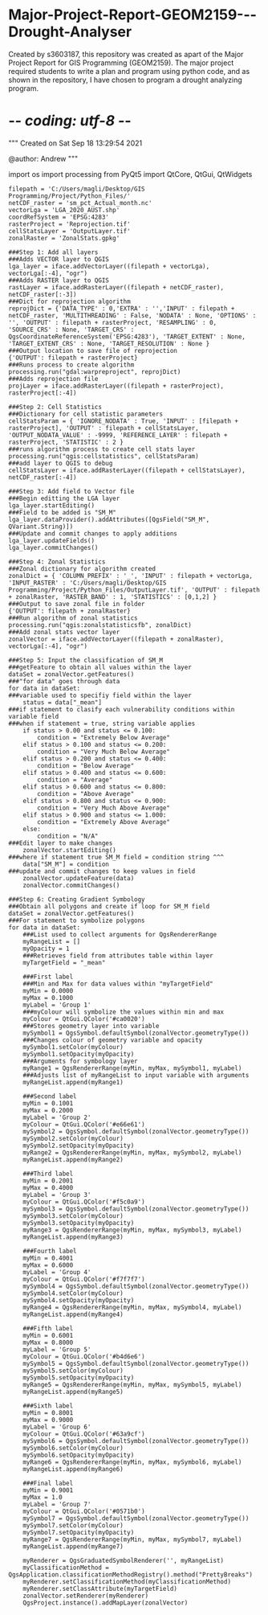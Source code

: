 # Major-Project-Report-GEOM2159---Drought-Analyser
Created by s3603187, this repository was created as apart of the Major Project Report for GIS Programming (GEOM2159).  The major project required students to write a plan and program using python code, and as shown in the repository, I have chosen to program a drought analyzing program. 
# -*- coding: utf-8 -*-
"""
Created on Sat Sep 18 13:29:54 2021

@author: Andrew
"""

import os
import processing
from PyQt5 import QtCore, QtGui, QtWidgets

    filepath = 'C:/Users/magli/Desktop/GIS Programming/Project/Python_Files/'
    netCDF_raster = 'sm_pct_Actual_month.nc'
    vectorLga = 'LGA_2020_AUST.shp'
    coordRefSystem = 'EPSG:4283'
    rasterProject = 'Reprojection.tif'
    cellStatsLayer = 'OutputLayer.tif'
    zonalRaster = 'ZonalStats.gpkg'

    ###Step 1: Add all layers
    ###Adds VECTOR layer to QGIS
    lga_layer = iface.addVectorLayer((filepath + vectorLga), vectorLga[:-4], "ogr")
    ###Adds RASTER layer to QGIS
    rastLayer = iface.addRasterLayer((filepath + netCDF_raster), netCDF_raster[:-3])
    ###Dict for reprojection algorithm
    reprojDict = {'DATA_TYPE' : 0,'EXTRA' : '','INPUT' : filepath + netCDF_raster, 'MULTITHREADING' : False, 'NODATA' : None, 'OPTIONS' : '', 'OUTPUT' : filepath + rasterProject, 'RESAMPLING' : 0, 'SOURCE_CRS' : None, 'TARGET_CRS' : QgsCoordinateReferenceSystem('EPSG:4283'), 'TARGET_EXTENT' : None, 'TARGET_EXTENT_CRS' : None, 'TARGET_RESOLUTION' : None }
    ###Output location to save file of reprojection
    {'OUTPUT': filepath + rasterProject}
    ###Runs process to create algorithm
    processing.run("gdal:warpreproject", reprojDict)
    ###Adds reprojection file
    projLayer = iface.addRasterLayer((filepath + rasterProject), rasterProject[:-4])

    ###Step 2: Cell Statistics
    ###Dictionary for cell statistic parameters
    cellStatsParam = { 'IGNORE_NODATA' : True, 'INPUT' : [filepath + rasterProject], 'OUTPUT' : filepath + cellStatsLayer, 'OUTPUT_NODATA_VALUE' : -9999, 'REFERENCE_LAYER' : filepath + rasterProject, 'STATISTIC' : 2 }
    ###runs algorithm process to create cell stats layer
    processing.run("qgis:cellstatistics", cellStatsParam)
    ###add layer to QGIS to debug
    cellStatsLayer = iface.addRasterLayer((filepath + cellStatsLayer), netCDF_raster[:-4])

    ###Step 3: Add field to Vector file
    ###Begin editting the LGA layer
    lga_layer.startEditing()
    ###Field to be added is "SM_M"
    lga_layer.dataProvider().addAttributes([QgsField("SM_M", QVariant.String)])
    ###Update and commit changes to apply additions
    lga_layer.updateFields()
    lga_layer.commitChanges()

    ###Step 4: Zonal Statistics
    ###Zonal dictionary for algorithm created
    zonalDict = { 'COLUMN_PREFIX' : '_', 'INPUT' : filepath + vectorLga, 'INPUT_RASTER' : 'C:/Users/magli/Desktop/GIS Programming/Project/Python_Files/OutputLayer.tif', 'OUTPUT' : filepath + zonalRaster, 'RASTER_BAND' : 1, 'STATISTICS' : [0,1,2] }
    ###Output to save zonal file in folder
    {'OUTPUT': filepath + zonalRaster}
    ###Run algorithm of zonal statistics
    processing.run("qgis:zonalstatisticsfb", zonalDict)
    ###Add zonal stats vector layer
    zonalVector = iface.addVectorLayer((filepath + zonalRaster), vectorLga[:-4], "ogr")

    ###Step 5: Input the classification of SM_M 
    ###getFeature to obtain all values within the layer
    dataSet = zonalVector.getFeatures()
    ###"for data" goes through data
    for data in dataSet:
    ###variable used to specifiy field within the layer
        status = data["_mean"]
    ###if statement to clasify each vulnerability conditions within variable field  
    ###when if statement = true, string variable applies
        if status > 0.00 and status <= 0.100:
            condition = "Extremely Below Average"
        elif status > 0.100 and status <= 0.200:
            condition = "Very Much Below Average"
        elif status > 0.200 and status <= 0.400:
            condition = "Below Average"
        elif status > 0.400 and status <= 0.600:
            condition = "Average"
        elif status > 0.600 and status <= 0.800:
            condition = "Above Average"
        elif status > 0.800 and status <= 0.900:
            condition = "Very Much Above Average"
        elif status > 0.900 and status <= 1.000:
            condition = "Extremely Above Average"
        else:
            condition = "N/A"
    ###Edit layer to make changes
        zonalVector.startEditing()
    ###where if statement true SM_M field = condition string ^^^
        data["SM_M"] = condition
    ###update and commit changes to keep values in field
        zonalVector.updateFeature(data)
        zonalVector.commitChanges()

    ###Step 6: Creating Gradient Symbology 
    ###Obtain all polygons and create if loop for SM_M field
    dataSet = zonalVector.getFeatures()
    ###For statement to symbolize polygons
    for data in dataSet:
        ###List used to collect arguments for QgsRendererRange
        myRangeList = []
        myOpacity = 1
        ###Retrieves field from attributes table within layer
        myTargetField = "_mean" 

        ###First label
        ###Min and Max for data values within "myTargetField"
        myMin = 0.0000
        myMax = 0.1000
        myLabel = 'Group 1'
        ###myColour will symbolize the values within min and max
        myColour = QtGui.QColor('#ca0020')
        ###Stores geometry layer into variable
        mySymbol1 = QgsSymbol.defaultSymbol(zonalVector.geometryType())
        ###Changes colour of geometry variable and opacity
        mySymbol1.setColor(myColour)
        mySymbol1.setOpacity(myOpacity)
        ###Arguments for symbology layer
        myRange1 = QgsRendererRange(myMin, myMax, mySymbol1, myLabel)
        ###Adjusts list of myRangeList to input variable with arguments
        myRangeList.append(myRange1)

        ###Second label
        myMin = 0.1001
        myMax = 0.2000
        myLabel = 'Group 2'
        myColour = QtGui.QColor('#e66e61')
        mySymbol2 = QgsSymbol.defaultSymbol(zonalVector.geometryType())
        mySymbol2.setColor(myColour)
        mySymbol2.setOpacity(myOpacity)
        myRange2 = QgsRendererRange(myMin, myMax, mySymbol2, myLabel)
        myRangeList.append(myRange2)

        ###Third label
        myMin = 0.2001
        myMax = 0.4000
        myLabel = 'Group 3'
        myColour = QtGui.QColor('#f5c0a9')
        mySymbol3 = QgsSymbol.defaultSymbol(zonalVector.geometryType())
        mySymbol3.setColor(myColour)
        mySymbol3.setOpacity(myOpacity)
        myRange3 = QgsRendererRange(myMin, myMax, mySymbol3, myLabel)
        myRangeList.append(myRange3)

        ###Fourth label
        myMin = 0.4001
        myMax = 0.6000
        myLabel = 'Group 4'
        myColour = QtGui.QColor('#f7f7f7')
        mySymbol4 = QgsSymbol.defaultSymbol(zonalVector.geometryType())
        mySymbol4.setColor(myColour)
        mySymbol4.setOpacity(myOpacity)
        myRange4 = QgsRendererRange(myMin, myMax, mySymbol4, myLabel)
        myRangeList.append(myRange4)

        ###Fifth label
        myMin = 0.6001
        myMax = 0.8000
        myLabel = 'Group 5'
        myColour = QtGui.QColor('#b4d6e6')
        mySymbol5 = QgsSymbol.defaultSymbol(zonalVector.geometryType())
        mySymbol5.setColor(myColour)
        mySymbol5.setOpacity(myOpacity)
        myRange5 = QgsRendererRange(myMin, myMax, mySymbol5, myLabel)
        myRangeList.append(myRange5)

        ###Sixth label
        myMin = 0.8001
        myMax = 0.9000
        myLabel = 'Group 6'
        myColour = QtGui.QColor('#63a9cf')
        mySymbol6 = QgsSymbol.defaultSymbol(zonalVector.geometryType())
        mySymbol6.setColor(myColour)
        mySymbol6.setOpacity(myOpacity)
        myRange6 = QgsRendererRange(myMin, myMax, mySymbol6, myLabel)
        myRangeList.append(myRange6)

        ###Final label
        myMin = 0.9001
        myMax = 1.0
        myLabel = 'Group 7'
        myColour = QtGui.QColor('#0571b0')
        mySymbol7 = QgsSymbol.defaultSymbol(zonalVector.geometryType())
        mySymbol7.setColor(myColour)
        mySymbol7.setOpacity(myOpacity)
        myRange7 = QgsRendererRange(myMin, myMax, mySymbol7, myLabel)
        myRangeList.append(myRange7)

        myRenderer = QgsGraduatedSymbolRenderer('', myRangeList)
        myClassificationMethod = QgsApplication.classificationMethodRegistry().method("PrettyBreaks")
        myRenderer.setClassificationMethod(myClassificationMethod)
        myRenderer.setClassAttribute(myTargetField)
        zonalVector.setRenderer(myRenderer)
        QgsProject.instance().addMapLayer(zonalVector)


